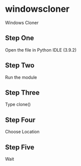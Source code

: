 # windowscloner
Windows Cloner

## Step One
Open the file in Python IDLE (3.9.2)

## Step Two
Run the module

## Step Three
Type clone()

## Step Four
Choose Location

## Step Five
Wait
